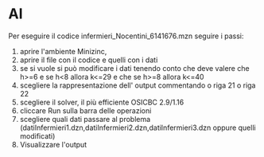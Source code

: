 # AI

Per eseguire il codice infermieri_Nocentini_6141676.mzn seguire i passi:
1) aprire l'ambiente Minizinc, 
2) aprire il file con il codice e quelli con i dati
3) se si vuole si può modificare i dati tenendo conto che deve valere che  h>=6 e 
se h<8 allora k<=29 e che se h>=8 allora k<=40 
4) scegliere la rappresentazione dell' output commentando o riga 21 o riga 22
4) scegliere il solver, il più efficiente OSICBC 2.9/1.16
5) cliccare Run sulla barra delle operazioni 
6) scegliere quali dati passare al problema (datiInfermieri1.dzn,datiInfermieri2.dzn,datiInfermieri3.dzn oppure quelli modificati)
7) Visualizzare l'output
